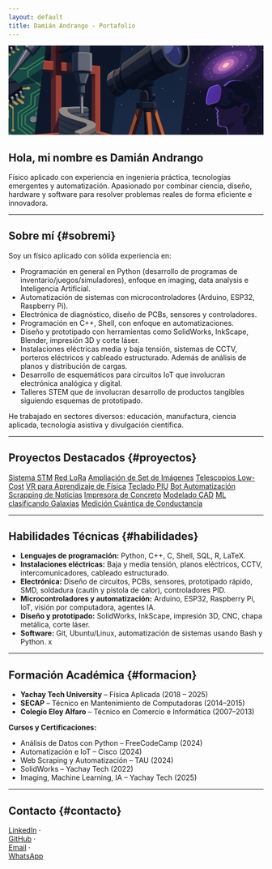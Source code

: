 ```yaml
---
layout: default
title: Damián Andrango - Portafolio
---
```


<link rel="stylesheet" href="assets/css/style.css">

<section id="inicio" class="intro">
  <img src="assets/img/banner.png" alt="Encabezado del portafolio de Damián Andrango" class="header-img">
  <h1> Hola, mi nombre es Damián Andrango</h1>
  <p>Físico aplicado con experiencia en ingeniería práctica, tecnologías emergentes y automatización. Apasionado por combinar ciencia, diseño, hardware y software para resolver problemas reales de forma eficiente e innovadora. </p>
</section>

--- 

##  Sobre mí {#sobremi}

Soy un físico aplicado con sólida experiencia en:


- Programación en general en Python (desarrollo de programas de inventario/juegos/simuladores), enfoque en imaging, data analysis e Inteligencia Artificial.
- Automatización de sistemas con microcontroladores (Arduino, ESP32, Raspberry Pi).
- Electrónica de diagnóstico, diseño de PCBs, sensores y controladores.
- Programación en C++, Shell, con enfoque en automatizaciones.
- Diseño y prototipado con herramientas como SolidWorks, InkScape, Blender, impresión 3D y corte láser.
- Instalaciones eléctricas media y baja tensión, sistemas de CCTV, porteros eléctricos y cableado estructurado. Además de análisis de planos y distribución de cargas.
- Desarrollo de esquemáticos para circuitos IoT que involucran electrónica analógica y digital.
- Talleres STEM que de involucran desarrollo de productos tangibles siguiendo esquemas de prototipado.

He trabajado en sectores diversos: educación, manufactura, ciencia aplicada, tecnología asistiva y divulgación científica.

---

## Proyectos Destacados {#proyectos}

<div class="project-buttons">
  <a class="button" href="projects/stm.html">Sistema STM</a>
  <a class="button" href="projects/lora.html">Red LoRa</a>
  <a class="button" href="projects/amp_set">Ampliación de Set de Imágenes</a>
  <a class="button" href="projects/telescope">Telescopios Low-Cost</a>
  <a class="button" href="projects/vr_physics">VR para Aprendizaje de Física</a>
  <a class="button" href="projects/hands_piu">Teclado PIU</a>
  <a class="button" href="projects/auto_ans">Bot Automatización</a>
  <a class="button" href="projects/scrap_project">Scrapping de Noticias</a>
  <a class="button" href="projects/concrete_printer">Impresora de Concreto</a>
  <a class="button" href="projects/modelados_sw">Modelado CAD</a>
  <a class="button" href="projects/astro_bootcamp">ML clasificando Galaxias</a>
  <a class="button" href="projects/quantum_conductance">Medición Cuántica de Conductancia</a>
</div>

---

## Habilidades Técnicas {#habilidades}


- **Lenguajes de programación:** Python, C++, C, Shell, SQL, R, LaTeX.
- **Instalaciones eléctricas:** Baja y media tensión, planos eléctricos, CCTV, intercomunicadores, cableado estructurado.
- **Electrónica:** Diseño de circuitos, PCBs, sensores, prototipado rápido, SMD, soldadura (cautín y pistola de calor), controladores PID.
- **Microcontroladores y automatización:** Arduino, ESP32, Raspberry Pi, IoT, visión por computadora, agentes IA.
- **Diseño y prototipado:** SolidWorks, InkScape, impresión 3D, CNC, chapa metálica, corte láser.
- **Software:** Git, Ubuntu/Linux, automatización de sistemas usando Bash y Python.
x
---

## Formación Académica {#formacion}

- **Yachay Tech University** – Física Aplicada (2018 – 2025)
- **SECAP** – Técnico en Mantenimiento de Computadoras (2014–2015)
- **Colegio Eloy Alfaro** – Técnico en Comercio e Informática (2007–2013)

**Cursos y Certificaciones:**

- Análisis de Datos con Python – FreeCodeCamp (2024)  
- Automatización e IoT – Cisco (2024)  
- Web Scraping y Automatización – TAU (2024)  
- SolidWorks – Yachay Tech (2022)  
- Imaging, Machine Learning, IA – Yachay Tech (2025)

---

## Contacto {#contacto}

[<i class="fab fa-linkedin"></i> LinkedIn](https://linkedin.com/in/mdamian-andrango) ·  
[<i class="fab fa-github"></i> GitHub](https://github.com/mdam21) ·  
[<i class="fas fa-envelope"></i> Email](mailto:and_damian@outlook.com) ·  
[<i class="fab fa-whatsapp"></i> WhatsApp](https://wa.me/593998227417)

